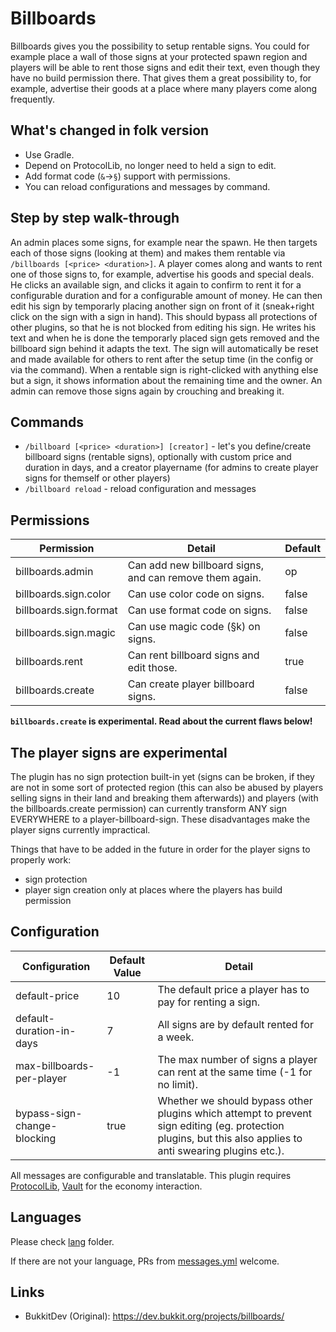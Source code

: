 # Billboards

Billboards gives you the possibility to setup rentable signs. You could for example place a wall of those signs at your protected spawn region and players will be able to rent those signs and edit their text, even though they have no build permission there. That gives them a great possibility to, for example, advertise their goods at a place where many players come along frequently.

## What's changed in folk version

* Use Gradle.
* Depend on ProtocolLib, no longer need to held a sign to edit.
* Add format code (`&`->`§`) support with permissions.
* You can reload configurations and messages by command.

## Step by step walk-through

An admin places some signs, for example near the spawn.
He then targets each of those signs (looking at them) and makes them rentable via `/billboards [<price> <duration>]`.
A player comes along and wants to rent one of those signs to, for example, advertise his goods and special deals.
He clicks an available sign, and clicks it again to confirm to rent it for a configurable duration and for a configurable amount of money.
He can then edit his sign by temporarly placing another sign on front of it (sneak+right click on the sign with a sign in hand). This should bypass all protections of other plugins, so that he is not blocked from editing his sign.
He writes his text and when he is done the temporarly placed sign gets removed and the billboard sign behind it adapts the text.
The sign will automatically be reset and made available for others to rent after the setup time (in the config or via the command).
When a rentable sign is right-clicked with anything else but a sign, it shows information about the remaining time and the owner.
An admin can remove those signs again by crouching and breaking it.

## Commands

* `/billboard [<price> <duration>] [creator]` - let's you define/create billboard signs (rentable signs), optionally with custom price and duration in days, and a creator playername (for admins to create player signs for themself or other players)
* `/billboard reload` - reload configuration and messages

## Permissions

| Permission             | Detail                                                  | Default |
|------------------------|---------------------------------------------------------|---------|
| billboards.admin       | Can add new billboard signs, and can remove them again. | op      |
| billboards.sign.color  | Can use color code on signs.                            | false   |
| billboards.sign.format | Can use format code on signs.                           | false   |
| billboards.sign.magic  | Can use magic code (§k) on signs.                       | false   |
| billboards.rent        | Can rent billboard signs and edit those.                | true    |
| billboards.create      | Can create player billboard signs.　                     | false　  |

**`billboards.create` is experimental. Read about the current flaws below!**

## The player signs are **experimental**

The plugin has no sign protection built-in yet (signs can be broken, if they are not in some sort of protected region (this can also be abused by players selling signs in their land and breaking them afterwards)) and players (with the billboards.create permission) can currently transform ANY sign EVERYWHERE to a player-billboard-sign.
These disadvantages make the player signs currently impractical.

Things that have to be added in the future in order for the player signs to properly work:

* sign protection
* player sign creation only at places where the players has build permission

## Configuration

| Configuration               | Default Value | Detail                                                                                                                                                      |
|-----------------------------|---------------|-------------------------------------------------------------------------------------------------------------------------------------------------------------|
| default-price               | 10            | The default price a player has to pay for renting a sign.                                                                                                   |
| default-duration-in-days    | 7             | All signs are by default rented for a week.                                                                                                                 |
| max-billboards-per-player   | -1            | The max number of signs a player can rent at the same time (-1 for no limit).                                                                               |
| bypass-sign-change-blocking | true          | Whether we should bypass other plugins which attempt to prevent sign editing (eg. protection plugins, but this also applies to anti swearing plugins etc.). |

All messages are configurable and translatable.
This plugin requires [ProtocolLib](https://github.com/dmulloy2/ProtocolLib/), [Vault](https://github.com/MilkBowl/Vault) for the economy interaction.

## Languages

Please check [lang](/lang) folder.

If there are not your language, PRs from [messages.yml](/lang/messages.yml) welcome.

## Links

* BukkitDev (Original): https://dev.bukkit.org/projects/billboards/